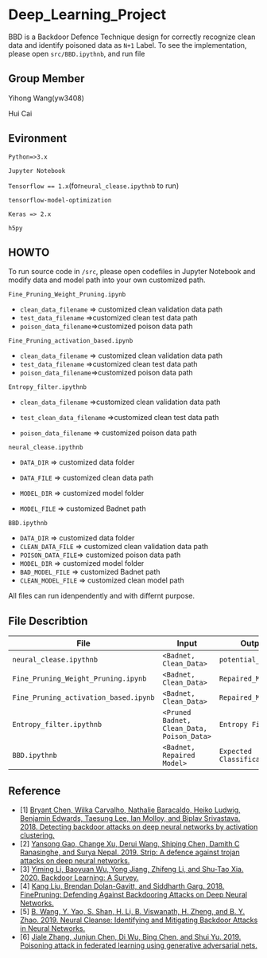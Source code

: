 # Deep_Learning_Project


BBD is a Backdoor Defence Technique design for correctly recognize clean data and identify poisoned data as `N+1` Label.  To see the implementation, please open `src/BBD.ipythnb`,  and run file

## Group Member

Yihong Wang(yw3408)

Hui Cai

## Evironment

`Python=>3.x`

`Jupyter Notebook`

`Tensorflow == 1.x`(for`neural_clease.ipythnb` to run)

`tensorflow-model-optimization`

`Keras => 2.x`

`h5py`

## HOWTO

 To run source code in `/src`, please open codefiles in Jupyter Notebook and modify data and model path into your own customized path.

`Fine_Pruning_Weight_Pruning.ipynb`

* `clean_data_filename` => customized clean validation data path
* `test_data_filename` =>customized clean test data path
* `poison_data_filename`=>customized poison data path

`Fine_Pruning_activation_based.ipynb`

* `clean_data_filename` => customized clean validation data path
* `test_data_filename` =>customized clean test data path
* `poison_data_filename`=>customized poison data path

`Entropy_filter.ipythnb`

* `clean_data_filename` =>customized clean validation data path

* `test_clean_data_filename` =>customized clean test  data path

* `poison_data_filename` => customized poison data path

  

`neural_clease.ipythnb`

* `DATA_DIR` => customized data folder

* `DATA_FILE` => customized clean data path

* `MODEL_DIR` => customized model folder

* `MODEL_FILE` => customized Badnet path

  

`BBD.ipythnb`

* `DATA_DIR` => customized data folder
* `CLEAN_DATA_FILE` => customized clean validation data path
* `POISON_DATA_FILE`=> customized poison data path
* `MODEL_DIR` => customized model folder
* `BAD_MODEL_FILE` => customized Badnet path
* `CLEAN_MODEL_FILE` => customized clean model path

All files can run idenpendently and with differnt purpose.



## File Describtion

| File                                | Input                      | Output              | Describtion |
| ----------------------------------- | -------------------------- | ------------------- | ----------- |
| `neural_clease.ipythnb`             | `<Badnet, Clean_Data>`     | `potential_trigger` |             |
| `Fine_Pruning_Weight_Pruning.ipynb` | `<Badnet, Clean_Data>`     | `Repaired_Model`    |             |
| `Fine_Pruning_activation_based.ipynb` | `<Badnet, Clean_Data>`     | `Repaired_Model`    |             |
| `Entropy_filter.ipythnb`            | `<Pruned Badnet, Clean_Data, Poison_Data>` | `Entropy Filter` |             |
| `BBD.ipythnb`                       | `<Badnet, Repaired Model>` | `Expected Classification` |             |

## Reference

- [1] [Bryant Chen, Wilka Carvalho, Nathalie Baracaldo, Heiko Ludwig, Benjamin Edwards, Taesung Lee, Ian Molloy, and Biplav Srivastava. 2018. Detecting backdoor attacks on deep neural networks by activation clustering.](https://arxiv.org/abs/1811.03728)
- [2] [Yansong Gao, Change Xu, Derui Wang, Shiping Chen, Damith C Ranasinghe, and
Surya Nepal. 2019. Strip: A defence against trojan attacks on deep neural networks.](https://arxiv.org/abs/1902.06531)
- [3] [Yiming Li, Baoyuan Wu, Yong Jiang, Zhifeng Li, and Shu-Tao Xia. 2020. Backdoor
Learning: A Survey.](https://arxiv.org/abs/2007.08745)
- [4] [ Kang Liu, Brendan Dolan-Gavitt, and Siddharth Garg. 2018. FinePruning: Defending Against Backdooring Attacks on Deep Neural Networks.](https://arxiv.org/abs/1805.12185)
- [5] [B. Wang, Y. Yao, S. Shan, H. Li, B. Viswanath, H. Zheng, and B. Y. Zhao. 2019.
Neural Cleanse: Identifying and Mitigating Backdoor Attacks in Neural Networks.](https://people.cs.uchicago.edu/~huiyingli/publication/backdoor-sp19.pdf)
- [6] [Jiale Zhang, Junjun Chen, Di Wu, Bing Chen, and Shui Yu. 2019. Poisoning attack in federated learning using generative adversarial nets.](https://ieeexplore.ieee.org/document/8887357)

